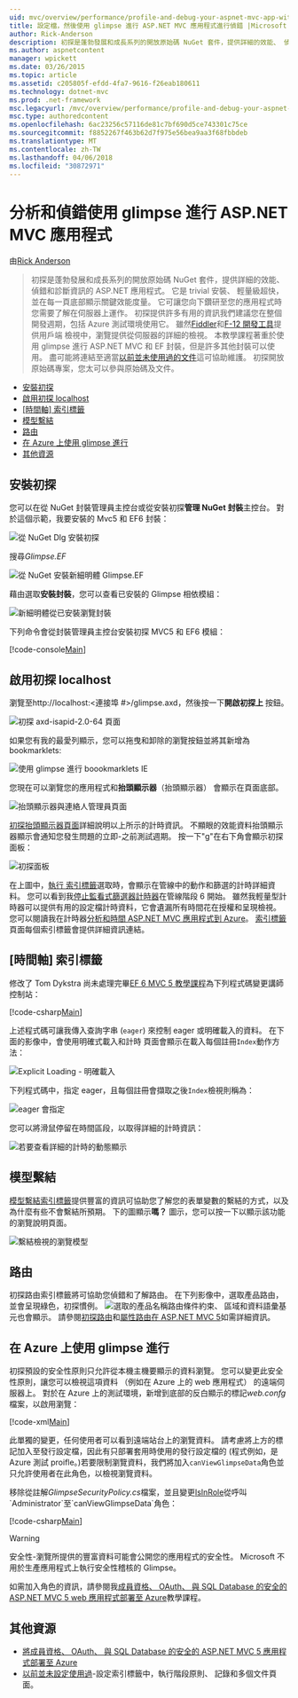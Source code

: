 ```yaml
---
uid: mvc/overview/performance/profile-and-debug-your-aspnet-mvc-app-with-glimpse
title: 設定檔，然後使用 glimpse 進行 ASP.NET MVC 應用程式進行偵錯 |Microsoft 文件
author: Rick-Anderson
description: 初探是蓬勃發展和成長系列的開放原始碼 NuGet 套件，提供詳細的效能、 偵錯和 ASP.NET 的診斷資訊...
ms.author: aspnetcontent
manager: wpickett
ms.date: 03/26/2015
ms.topic: article
ms.assetid: c205805f-efdd-4fa7-9616-f26eab180611
ms.technology: dotnet-mvc
ms.prod: .net-framework
msc.legacyurl: /mvc/overview/performance/profile-and-debug-your-aspnet-mvc-app-with-glimpse
msc.type: authoredcontent
ms.openlocfilehash: 6ac23256c57116de81c7bf690d5ce743301c75ce
ms.sourcegitcommit: f8852267f463b62d7f975e56bea9aa3f68fbbdeb
ms.translationtype: MT
ms.contentlocale: zh-TW
ms.lasthandoff: 04/06/2018
ms.locfileid: "30872971"
---
```

<a name="profile-and-debug-your-aspnet-mvc-app-with-glimpse"></a>分析和偵錯使用 glimpse 進行 ASP.NET MVC 應用程式
====================
由[Rick Anderson](https://github.com/Rick-Anderson)

> 初探是蓬勃發展和成長系列的開放原始碼 NuGet 套件，提供詳細的效能、 偵錯和診斷資訊的 ASP.NET 應用程式。 它是 trivial 安裝、 輕量級超快，並在每一頁底部顯示關鍵效能度量。 它可讓您向下鑽研至您的應用程式時您需要了解在伺服器上運作。 初探提供許多有用的資訊我們建議您在整個開發週期，包括 Azure 測試環境使用它。 雖然[Fiddler](http://www.telerik.com/fiddler)和[F-12 開發工具](https://msdn.microsoft.com/library/ie/gg589512(v=vs.85).aspx)提供用戶端 檢視中，瀏覽提供從伺服器的詳細的檢視。 本教學課程著重於使用 glimpse 進行 ASP.NET MVC 和 EF 封裝，但是許多其他封裝可以使用。 盡可能將連結至適當[以前並未使用過的文件](http://getglimpse.com/Docs/)這可協助維護。 初探開放原始碼專案，您太可以參與原始碼及文件。


- [安裝初探](#ig)
- [啟用初探 localhost](#eg)
- [[時間軸] 索引標籤](#Time)
- [模型繫結](#mb)
- [路由](#route)
- [在 Azure 上使用 glimpse 進行](#da)
- [其他資源](#addRes)

<a id="ig"></a>
## <a name="installing-glimpse"></a>安裝初探

您可以在從 NuGet 封裝管理員主控台或從安裝初探**管理 NuGet 封裝**主控台。 對於這個示範，我要安裝的 Mvc5 和 EF6 封裝：

![從 NuGet Dlg 安裝初探](profile-and-debug-your-aspnet-mvc-app-with-glimpse/_static/image1.png)

搜尋*Glimpse.EF*

![從 NuGet 安裝新細明體 Glimpse.EF](profile-and-debug-your-aspnet-mvc-app-with-glimpse/_static/image2.png)

藉由選取**安裝封裝**，您可以查看已安裝的 Glimpse 相依模組：

![新細明體從已安裝瀏覽封裝](profile-and-debug-your-aspnet-mvc-app-with-glimpse/_static/image3.png)

下列命令會從封裝管理員主控台安裝初探 MVC5 和 EF6 模組：

[!code-console[Main](profile-and-debug-your-aspnet-mvc-app-with-glimpse/samples/sample1.cmd)]

<a id="eg"></a>
## <a name="enable-glimpse-for-localhost"></a>啟用初探 localhost

瀏覽至http://localhost:&lt;連接埠 #&gt;/glimpse.axd，然後按一下<strong>開啟初探上</strong> 按鈕。

![初探 axd-isapid-2.0-64 頁面](profile-and-debug-your-aspnet-mvc-app-with-glimpse/_static/image4.png)

如果您有我的最愛列顯示，您可以拖曳和卸除的瀏覽按鈕並將其新增為 bookmarklets:

![使用 glimpse 進行 boookmarklets IE](profile-and-debug-your-aspnet-mvc-app-with-glimpse/_static/image5.png)

您現在可以瀏覽您的應用程式和**抬頭顯示器**（抬頭顯示器） 會顯示在頁面底部。

![抬頭顯示器與連絡人管理員頁面](profile-and-debug-your-aspnet-mvc-app-with-glimpse/_static/image6.png)

[初探抬頭顯示器頁面](http://getglimpse.com/Docs/Heads-up-Display)詳細說明以上所示的計時資訊。 不顯眼的效能資料抬頭顯示器顯示會通知您發生問題的立即-之前測試週期。 按一下&quot;g&quot;在右下角會顯示初探面板：

![初探面板](profile-and-debug-your-aspnet-mvc-app-with-glimpse/_static/image7.png)

在上圖中，[執行 索引標籤](http://getglimpse.com/Docs/Execution-Tab)選取時，會顯示在管線中的動作和篩選的計時詳細資料。 您可以看到我[停止監看式篩選器計時器](http://www.nuget.org/packages/StopWatch/)在管線階段 6 開始。 雖然我輕量型計時器可以提供有用的設定檔計時資料，它會遺漏所有時間花在授權和呈現檢視。 您可以閱讀我在計時器[分析和時間 ASP.NET MVC 應用程式到 Azure](https://blogs.msdn.com/b/webdev/archive/2014/07/29/profile-and-time-your-asp-net-mvc-app-all-the-way-to-azure.aspx)。 [索引標籤](http://getglimpse.com/Docs/Tabs)頁面每個索引標籤會提供詳細資訊連結。

<a id="Time"></a>
## <a name="the-timeline-tab"></a>[時間軸] 索引標籤

修改了 Tom Dykstra 尚未處理完畢[EF 6 MVC 5 教學課程](../getting-started/getting-started-with-ef-using-mvc/creating-an-entity-framework-data-model-for-an-asp-net-mvc-application.md)為下列程式碼變更講師控制站：

[!code-csharp[Main](profile-and-debug-your-aspnet-mvc-app-with-glimpse/samples/sample2.cs?highlight=1,20-31)]

上述程式碼可讓我傳入查詢字串 (`eager`) 來控制 eager 或明確載入的資料。 在下面的影像中，會使用明確式載入和計時 頁面會顯示在載入每個註冊`Index`動作方法：

![Explicit Loading - 明確載入](profile-and-debug-your-aspnet-mvc-app-with-glimpse/_static/image8.png)

下列程式碼中，指定 eager，且每個註冊會擷取之後`Index`檢視則稱為：

![eager 會指定](profile-and-debug-your-aspnet-mvc-app-with-glimpse/_static/image9.png)

您可以將滑鼠停留在時間區段，以取得詳細的計時資訊：

![若要查看詳細的計時的動態顯示](profile-and-debug-your-aspnet-mvc-app-with-glimpse/_static/image10.png)

<a id="mb"></a>
## <a name="model-binding"></a>模型繫結

[模型繫結索引標籤](http://getglimpse.com/Docs/Model-Binding-Tab)提供豐富的資訊可協助您了解您的表單變數的繫結的方式，以及為什麼有些不會繫結所預期。 下的圖顯示**嗎？** 圖示，您可以按一下以顯示該功能的瀏覽說明頁面。

![繫結檢視的瀏覽模型](profile-and-debug-your-aspnet-mvc-app-with-glimpse/_static/image11.png)

<a id="route"></a>
## <a name="routes"></a>路由

 初探路由索引標籤將可協助您偵錯和了解路由。 在下列影像中，選取產品路由，並會呈現綠色，初探慣例。 ![選取的產品名稱](profile-and-debug-your-aspnet-mvc-app-with-glimpse/_static/image12.png)路由條件約束、 區域和資料語彙基元也會顯示。 請參閱[初探路由](http://getglimpse.com/Docs/Routes-Tab)和[屬性路由在 ASP.NET MVC 5](https://blogs.msdn.com/b/webdev/archive/2013/10/17/attribute-routing-in-asp-net-mvc-5.aspx)如需詳細資訊。 

<a id="da"></a>
## <a name="using-glimpse-on-azure"></a>在 Azure 上使用 glimpse 進行

初探預設的安全性原則只允許從本機主機要顯示的資料瀏覽。 您可以變更此安全性原則，讓您可以檢視這項資料 （例如在 Azure 上的 web 應用程式） 的遠端伺服器上。 對於在 Azure 上的測試環境，新增到底部的反白顯示的標記*web.confg*檔案，以啟用瀏覽：

[!code-xml[Main](profile-and-debug-your-aspnet-mvc-app-with-glimpse/samples/sample3.xml?highlight=2-6)]

此單獨的變更，任何使用者可以看到遠端站台上的瀏覽資料。 請考慮將上方的標記加入至發行設定檔，因此有只部署套用時使用的發行設定檔的 (程式例如，是 Azure 測試 proifle。)若要限制瀏覽資料，我們將加入`canViewGlimpseData`角色並只允許使用者在此角色，以檢視瀏覽資料。

移除從註解*GlimpseSecurityPolicy.cs*檔案，並且變更[IsInRole](https://msdn.microsoft.com/library/system.security.principal.iprincipal.isinrole(v=vs.110).aspx)從呼叫`Administrator`至`canViewGlimpseData`角色：

[!code-csharp[Main](profile-and-debug-your-aspnet-mvc-app-with-glimpse/samples/sample4.cs?highlight=6)]

> [!WARNING]
> 安全性-瀏覽所提供的豐富資料可能會公開您的應用程式的安全性。 Microsoft 不用於生產應用程式上執行安全性稽核的 Glimpse。


如需加入角色的資訊，請參閱我[成員資格、 OAuth、 與 SQL Database 的安全的 ASP.NET MVC 5 web 應用程式部署至 Azure](https://azure.microsoft.com/documentation/articles/web-sites-dotnet-deploy-aspnet-mvc-app-membership-oauth-sql-database/)教學課程。

<a id="addRes"></a>
## <a name="additional-resources"></a>其他資源

- [將成員資格、 OAuth、 與 SQL Database 的安全的 ASP.NET MVC 5 應用程式部署至 Azure](https://azure.microsoft.com/documentation/articles/web-sites-dotnet-deploy-aspnet-mvc-app-membership-oauth-sql-database/)
- [以前並未設定使用過](http://getglimpse.com/Docs/Configuration)-設定索引標籤中，執行階段原則、 記錄和多個文件頁面。
